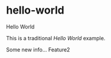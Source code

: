 hello-world
===========

Hello World

This is a traditional _Hello World_ example.

Some new info...
Feature2
